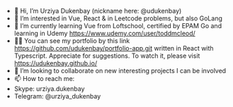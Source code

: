- 👋 Hi, I’m Urziya Dukenbay (nickname here: @udukenbay)
- 👀 I’m interested in Vue, React & in Leetcode problems, but also GoLang
- 🌱 I’m currently learning Vue from Loftschool, certified by EPAM Go and learning in Udemy https://www.udemy.com/user/toddmcleod/
- 👩‍💻 You can see my portfolio by this link https://github.com/udukenbay/portfolio-app.git written in React with Typescript. Appreciate for suggestions. To watch it, please visit https://udukenbay.github.io/
- 💞️ I’m looking to collaborate on new interesting projects I can be involved
- 📫 How to reach me: 
-   Skype: urziya.dukenbay
-   Telegram: @urziya_dukenbay

<!---
udukenbay/udukenbay is a ✨ special ✨ repository because its `README.md` (this file) appears on your GitHub profile.
You can click the Preview link to take a look at your changes.
--->
